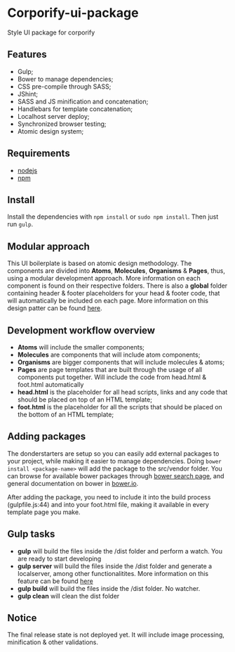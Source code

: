 # Corporify-ui-package
Style UI package for corporify

## Features
- Gulp;
- Bower to manage dependencies;
- CSS pre-compile through SASS;
- JShint;
- SASS and JS minification and concatenation;
- Handlebars for template concatenation;
- Localhost server deploy;
- Synchronized browser testing;
- Atomic design system;

## Requirements
- [nodejs](https://nodejs.org/)
- [npm](https://www.npmjs.com/)

## Install
Install the dependencies with `npm install` or `sudo npm install`. Then just run `gulp`.

## Modular approach
This UI boilerplate is based on atomic design methodology. The components are divided into **Atoms**, **Molecules**, **Organisms** & **Pages**, thus, using a modular development approach. More information on each component is found on their respective folders. There is also a **global** folder containing header & footer placeholders for your head & footer code, that will automatically be included on each page. More information on this design patter can be found [here](http://patternlab.io/about.html).

## Development workflow overview
- **Atoms** will include the smaller components;
- **Molecules** are components that will include atom components;
- **Organisms** are bigger components that will include molecules & atoms;
- **Pages** are page templates that are built through the usage of all components put together. Will include the code from head.html & foot.html automatically
- **head.html** is the placeholder for all head scripts, links and any code that should be placed on top of an HTML template;
- **foot.html** is the placeholder for all the scripts that should be placed on the bottom of an HTML template;

## Adding packages
The donderstarters are setup so you can easily add external packages to your project, while making it easier to manage dependencies. Doing
`bower install <package-name>` will add the package to the src/vendor folder. You can browse for available bower packages through [bower search page](http://bower.io/search/), and general documentation on bower in [bower.io](http://bower.io/).

After adding the package, you need to include it into the build process (gulpfile.js:44) and into your foot.html file, making it available in every template page you make.

## Gulp tasks
- **gulp** will build the files inside the /dist folder and perform a watch. You are ready to start developing
- **gulp server** will build the files inside the /dist folder and generate a localserver, among other functionalitites. More information on this feature can be found [here](https://www.browsersync.io/)
- **gulp build** will build the files inside the /dist folder. No watcher.
- **gulp clean** will clean the dist folder

## Notice
The final release state is not deployed yet. It will include image processing, minification & other validations.